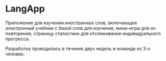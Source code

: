 # LangApp
Приложение для изучения иностранных слов, включающее электронный учебник с базой слов для изучения, мини-игры для их повторения, страницу статистики для отслеживания индивидуального прогресса.

Разработка проводилась в течение двух недель в команде из 3-х человек.
